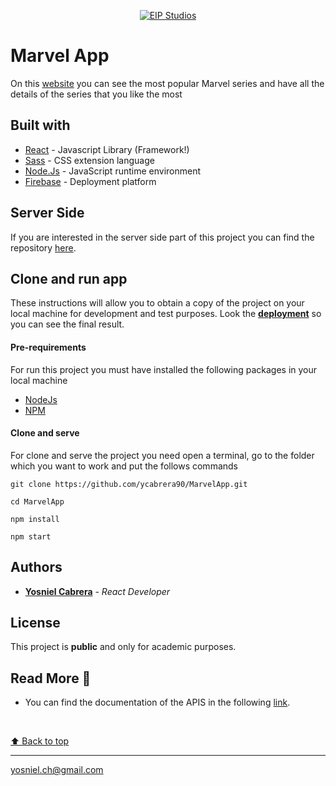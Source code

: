 <p align="center">
  <a href="https://eip-marvel-app.web.app/"
    ><img
      src="https://eip-marvel-app.web.app/project-landing-page.gif"
      alt="EIP Studios"
     />
  </a>
</p>

# Marvel App
On this [website](https://eip-marvel-app.web.app/) you can see the most popular Marvel series and have all the details of the series that you like the most

## Built with
* [React](https://es.reactjs.org/docs/getting-started.html) - Javascript Library (Framework!)
* [Sass](https://sass-lang.com/) - CSS extension language
* [Node.Js](https://nodejs.org/en/docs/) - JavaScript runtime environment
* [Firebase](https://firebase.google.com/) - Deployment platform
  

## Server Side
If you are interested in the server side part of this project you can find the repository [here](https://github.com/ycabrera90/MarvelApp-bkEnd.git).

## Clone and run app
These instructions will allow you to obtain a copy of the project on your local machine for development and test purposes.
Look the [**deployment**](https://eip-marvel-app.web.app/) so you can see the final result.


#### Pre-requirements
For run this project you must have installed the following packages in your local machine

* [NodeJs](https://nodejs.org/en/) 
* [NPM](https://docs.npmjs.com/downloading-and-installing-node-js-and-npm)

#### Clone and serve
For clone and serve the project you need open a terminal, go to the folder which you want to work and put the follows commands
```
git clone https://github.com/ycabrera90/MarvelApp.git

cd MarvelApp

npm install

npm start
```
## Authors
* [**Yosniel Cabrera**](https://www.linkedin.com/in/eip-studios/) - *React Developer* 
  
## License
This project is **public** and only for academic purposes.

## Read More 🎁
* You can find the documentation of the APIS in the following [link](https://developer.marvel.com/).

<br>

[⬆ Back to top](#marvel-app)<br>
  
---
yosniel.ch@gmail.com

